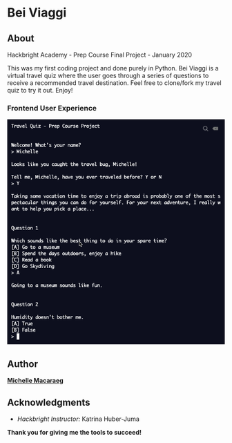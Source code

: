 # Bei Viaggi

## About
Hackbright Academy - Prep Course Final Project - January 2020 

This was my first coding project and done purely in Python. Bei Viaggi is a virtual travel quiz where the user goes through a series of questions to receive a recommended travel destination. Feel free to clone/fork my travel quiz to try it out. Enjoy!

### Frontend User Experience
![](images/UX.png)

## Author 
**[Michelle Macaraeg](https://www.linkedin.com/in/macaraegm/)**

## Acknowledgments
* *Hackbright Instructor:* Katrina Huber-Juma

**Thank you for giving me the tools to succeed!**